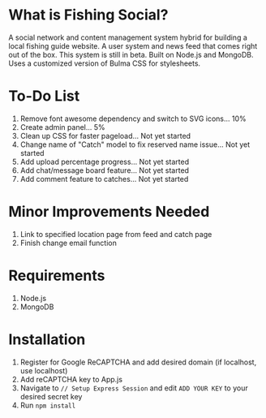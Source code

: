 # What is Fishing Social? #
A social network and content management system hybrid for building a local fishing guide website. A user system and news
feed that comes right out of the box. This system is still in beta. Built on Node.js and MongoDB. Uses a customized version of Bulma CSS for stylesheets.

# To-Do List #
1. Remove font awesome dependency and switch to SVG icons... 10%
2. Create admin panel... 5%
3. Clean up CSS for faster pageload... Not yet started
4. Change name of "Catch" model to fix reserved name issue... Not yet started
5. Add upload percentage progress... Not yet started
6. Add chat/message board feature... Not yet started
7. Add comment feature to catches... Not yet started


# Minor Improvements Needed #
1. Link to specified location page from feed and catch page
2. Finish change email function

# Requirements #
1. Node.js
2. MongoDB

# Installation #
1. Register for Google ReCAPTCHA and add desired domain (if localhost, use localhost)
2. Add reCAPTCHA key to App.js
2. Navigate to `// Setup Express Session` and edit `ADD YOUR KEY` to your desired secret key
3. Run `npm install`
